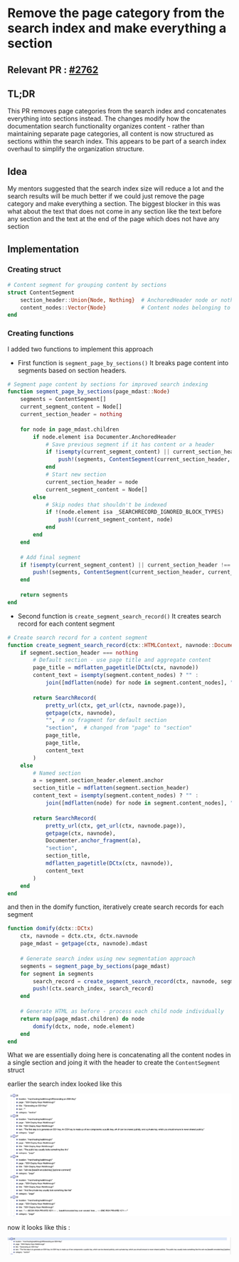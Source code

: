 # Remove the page category from the search index and make everything a section

## Relevant PR : [#2762](https://github.com/JuliaDocs/Documenter.jl/pull/2762)

## TL;DR
This PR removes page categories from the search index and concatenates everything into sections instead. The changes modify how
the documentation search functionality organizes content - rather than maintaining separate page categories, all content is
now structured as sections within the search index. This appears to be part of a search index overhaul to simplify the
organization structure.

## Idea
My mentors suggested that the search index size will reduce a lot and the search results will be much better if we could just remove the page category and make everything a section. The biggest blocker in this was what about the text that does not come in any section like the text before any section and the text at the end of the page which does not have any section

## Implementation

### Creating struct
```Julia
# Content segment for grouping content by sections
struct ContentSegment
    section_header::Union{Node, Nothing}  # AnchoredHeader node or nothing for default section
    content_nodes::Vector{Node}           # Content nodes belonging to this section
end
```
### Creating functions
I added two functions to implement this approach 

- First function is `segment_page_by_sections()`
    It breaks page content into segments based on section headers.
```Julia
# Segment page content by sections for improved search indexing
function segment_page_by_sections(page_mdast::Node)
    segments = ContentSegment[]
    current_segment_content = Node[]
    current_section_header = nothing

    for node in page_mdast.children
        if node.element isa Documenter.AnchoredHeader
            # Save previous segment if it has content or a header
            if !isempty(current_segment_content) || current_section_header !== nothing
                push!(segments, ContentSegment(current_section_header, copy(current_segment_content)))
            end
            # Start new section
            current_section_header = node
            current_segment_content = Node[]
        else
            # Skip nodes that shouldn't be indexed
            if !(node.element isa _SEARCHRECORD_IGNORED_BLOCK_TYPES)
                push!(current_segment_content, node)
            end
        end
    end

    # Add final segment
    if !isempty(current_segment_content) || current_section_header !== nothing
        push!(segments, ContentSegment(current_section_header, current_segment_content))
    end

    return segments
end
```

- Second function is `create_segment_search_record()` 
    It creates search record for each content segment
```Julia
# Create search record for a content segment
function create_segment_search_record(ctx::HTMLContext, navnode::Documenter.NavNode, segment::ContentSegment)
    if segment.section_header === nothing
        # Default section - use page title and aggregate content
        page_title = mdflatten_pagetitle(DCtx(ctx, navnode))
        content_text = isempty(segment.content_nodes) ? "" :
            join([mdflatten(node) for node in segment.content_nodes], "\n\n")

        return SearchRecord(
            pretty_url(ctx, get_url(ctx, navnode.page)),
            getpage(ctx, navnode),
            "",  # no fragment for default section
            "section",  # changed from "page" to "section"
            page_title,
            page_title,
            content_text
        )
    else
        # Named section
        a = segment.section_header.element.anchor
        section_title = mdflatten(segment.section_header)
        content_text = isempty(segment.content_nodes) ? "" :
            join([mdflatten(node) for node in segment.content_nodes], "\n\n")

        return SearchRecord(
            pretty_url(ctx, get_url(ctx, navnode.page)),
            getpage(ctx, navnode),
            Documenter.anchor_fragment(a),
            "section",
            section_title,
            mdflatten_pagetitle(DCtx(ctx, navnode)),
            content_text
        )
    end
end
```

and then in the domify function, iteratively create search records for each segment
```Julia
function domify(dctx::DCtx)
    ctx, navnode = dctx.ctx, dctx.navnode
    page_mdast = getpage(ctx, navnode).mdast

    # Generate search index using new segmentation approach
    segments = segment_page_by_sections(page_mdast)
    for segment in segments
        search_record = create_segment_search_record(ctx, navnode, segment)
        push!(ctx.search_index, search_record)
    end

    # Generate HTML as before - process each child node individually
    return map(page_mdast.children) do node
        domify(dctx, node, node.element)
    end
end
```

What we are essentially doing here is concatenating all the content nodes in a single section and joing it with the header to create the `ContentSegment` struct

earlier the search index looked like this 

![before](assets/first.png)

now it looks like this :

![after](assets/second.png)


